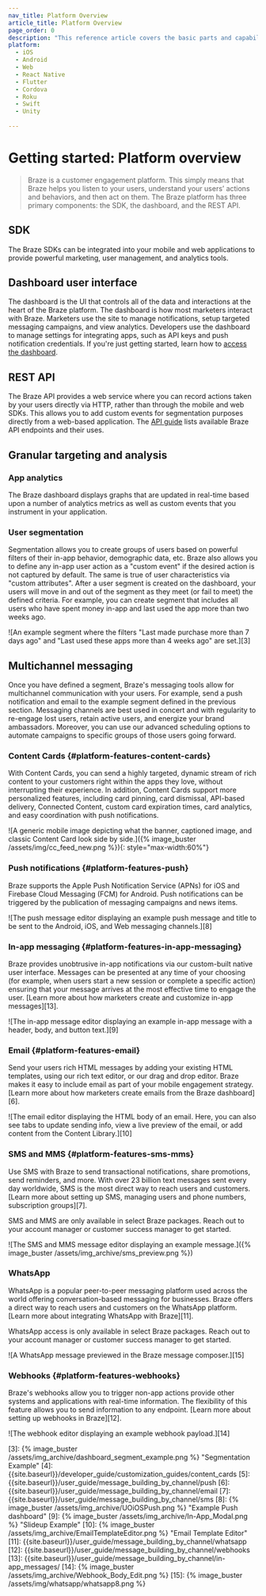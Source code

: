 ```yaml
---
nav_title: Platform Overview
article_title: Platform Overview
page_order: 0
description: "This reference article covers the basic parts and capabilities of the Braze platform."
platform:
  - iOS
  - Android
  - Web
  - React Native
  - Flutter
  - Cordova
  - Roku
  - Swift
  - Unity
  
---
```


# Getting started: Platform overview

> Braze is a customer engagement platform. This simply means that Braze helps you listen to your users, understand your users’ actions and behaviors, and then act on them. The Braze platform has three primary components: the SDK, the dashboard, and the REST API.

## SDK

The Braze SDKs can be integrated into your mobile and web applications to provide powerful marketing, user management, and analytics tools. 

## Dashboard user interface

The dashboard is the UI that controls all of the data and interactions at the heart of the Braze platform. The dashboard is how most marketers interact with Braze. Marketers use the site to manage notifications, setup targeted messaging campaigns, and view analytics. Developers use the dashboard to manage settings for integrating apps, such as API keys and push notification credentials. If you're just getting started, learn how to [access the dashboard][1].

## REST API

The Braze API provides a web service where you can record actions taken by your users directly via HTTP, rather than through the mobile and web SDKs. This allows you to add custom events for segmentation purposes directly from a web-based application. The [API guide][2] lists available Braze API endpoints and their uses.

## Granular targeting and analysis

### App analytics
The Braze dashboard displays graphs that are updated in real-time based upon a number of analytics metrics as well as custom events that you instrument in your application.

### User segmentation

Segmentation allows you to create groups of users based on powerful filters of their in-app behavior, demographic data, etc. Braze also allows you to define any in-app user action as a "custom event" if the desired action is not captured by default. The same is true of user characteristics via "custom attributes". After a user segment is created on the dashboard, your users will move in and out of the segment as they meet (or fail to meet) the defined criteria. For example, you can create segment that includes all users who have spent money in-app and last used the app more than two weeks ago.

![An example segment where the filters "Last made purchase more than 7 days ago" and "Last used these apps more than 4 weeks ago" are set.][3]

## Multichannel messaging

Once you have defined a segment, Braze's messaging tools allow for multichannel communication with your users. For example, send a push notification and email to the example segment defined in the previous section. Messaging channels are best used in concert and with regularity to re-engage lost users, retain active users, and energize your brand ambassadors. Moreover, you can use our advanced scheduling options to automate campaigns to specific groups of those users going forward.

### Content Cards {#platform-features-content-cards}

With Content Cards, you can send a highly targeted, dynamic stream of rich content to your customers right within the apps they love, without interrupting their experience. In addition, Content Cards support more personalized features, including card pinning, card dismissal, API-based delivery, Connected Content, custom card expiration times, card analytics, and easy coordination with push notifications.

![A generic mobile image depicting what the banner, captioned image, and classic Content Card look side by side.]({% image_buster /assets/img/cc_feed_new.png %}){: style="max-width:60%"}

### Push notifications {#platform-features-push}

Braze supports the Apple Push Notification Service (APNs) for iOS and Firebase Cloud Messaging (FCM) for Android. Push notifications can be triggered by the publication of messaging campaigns and news items.

![The push message editor displaying an example push message and title to be sent to the Android, iOS, and Web messaging channels.][8]

### In-app messaging {#platform-features-in-app-messaging}

Braze provides unobtrusive in-app notifications via our custom-built native user interface. Messages can be presented at any time of your choosing (for example, when users start a new session or complete a specific action) ensuring that your message arrives at the most effective time to engage the user. [Learn more about how marketers create and customize in-app messages][13].

![The in-app message editor displaying an example in-app message with a header, body, and button text.][9]

### Email {#platform-features-email}

Send your users rich HTML messages by adding your existing HTML templates, using our rich text editor, or our drag and drop editor. Braze makes it easy to include email as part of your mobile engagement strategy. [Learn more about how marketers create emails from the Braze dashboard][6].

![The email editor displaying the HTML body of an email. Here, you can also see tabs to update sending info, view a live preview of the email, or add content from the Content Library.][10]

### SMS and MMS {#platform-features-sms-mms}

Use SMS with Braze to send transactional notifications, share promotions, send reminders, and more. With over 23 billion text messages sent every day worldwide, SMS is the most direct way to reach users and customers. [Learn more about setting up SMS, managing users and phone numbers, subscription groups][7].

SMS and MMS are only available in select Braze packages. Reach out to your account manager or customer success manager to get started.

![The SMS and MMS message editor displaying an example message.]({% image_buster /assets/img_archive/sms_preview.png %})

### WhatsApp

WhatsApp is a popular peer-to-peer messaging platform used across the world offering conversation-based messaging for businesses. Braze offers a direct way to reach users and customers on the WhatsApp platform. [Learn more about integrating WhatsApp with Braze][11].

WhatsApp access is only available in select Braze packages. Reach out to your account manager or customer success manager to get started.

![A WhatsApp message previewed in the Braze message composer.][15]

### Webhooks {#platform-features-webhooks}

Braze's webhooks allow you to trigger non-app actions provide other systems and applications with real-time information. The flexibility of this feature allows you to send information to any endpoint. [Learn more about setting up webhooks in Braze][12].

![The webhook editor displaying an example webhook payload.][14]

[1]: {{site.baseurl}}/user_guide/administrative/access_braze
[2]: {{site.baseurl}}/api/home
[3]: {% image_buster /assets/img_archive/dashboard_segment_example.png %} "Segmentation Example"
[4]: {{site.baseurl}}/developer_guide/customization_guides/content_cards
[5]: {{site.baseurl}}/user_guide/message_building_by_channel/push
[6]: {{site.baseurl}}/user_guide/message_building_by_channel/email
[7]: {{site.baseurl}}/user_guide/message_building_by_channel/sms
[8]: {% image_buster /assets/img_archive/UOiOSPush.png %} "Example Push dashboard"
[9]: {% image_buster /assets/img_archive/In-App_Modal.png %} "Slideup Example"
[10]: {% image_buster /assets/img_archive/EmailTemplateEditor.png %} "Email Template Editor"
[11]: {{site.baseurl}}/user_guide/message_building_by_channel/whatsapp
[12]: {{site.baseurl}}/user_guide/message_building_by_channel/webhooks
[13]: {{site.baseurl}}/user_guide/message_building_by_channel/in-app_messages/
[14]: {% image_buster /assets/img_archive/Webhook_Body_Edit.png %}
[15]: {% image_buster /assets/img/whatsapp/whatsapp8.png %} 